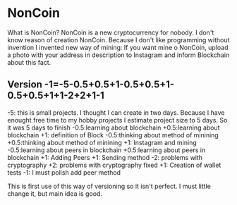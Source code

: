 # NonCoin

What is NonCoin?
NonCoin is a new cryptocurrency for nobody. 
I don't know reason of creation NonCoin.
Because I don't like programming without invention I invented new way of mining: If you want mine o NonCoin, upload a photo with 
your address in description to Instagram and inform Blockchain about this fact.

Version -1=-5-0.5+0.5+1-0.5+0.5+1-0.5+0.5+1+1-2+2+1-1
--------------------------------------------------
-5: this is small projects. I thought I can create in two days. Because I have enought free time to my hobby projects I estimate project size to 5 days. So it was 5 days to finish
-0.5:learning about blockchain
+0.5:learning about blockchain
+1: definition of Block
-0.5:thinking about method of minining
+0.5:thinking about method of minining
+1: Instagram and mining
-0.5:learning about peers in blockchain
+0.5:learning about peers in blockchain
+1: Adding Peers
+1: Sending method
-2: problems with cryptography
+2: problems with cryptography fixed
+1: Creation of wallet tests
-1: I must polish add peer method

This is first use of this way of versioning so it isn't perfect. I must little change it, but main idea is good. 

